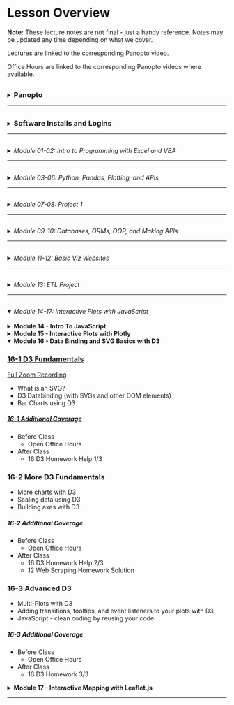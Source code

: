<!-- @format -->

# Lesson Overview

**Note:** These lecture notes are not final - just a handy reference. Notes may be updated any time depending on what we cover.

Lectures are linked to the corresponding Panopto video.

Office Hours are linked to the corresponding Panopto videos where available.

## <!-- 00 Panopto -->

<details><summary><h3 style="display: inline; padding-top: 0">Panopto</h3></summary>

***NOTE:** As of day 11-3, Panopto has been discontinued as a Trilogy/ 2U resource. The Panopto recordings before that date should (?) continue to be accessible to you forever. For all lectures 11-3 and later, you will need to use the Zoom links.*

Panopto recordings are searchable! Both audio and video feeds are processed.

To search within a specific video, open the video. The search bar appears on the left, under the camera feed. You can search multiple videos by using the search bar at the top of a Panopto folder.

Links to our class's Panopto folders are below. As part of your tuition, you have access to these videos forever.

Recordings:

-   [Lecture Recordings](https://codingbootcamp.hosted.panopto.com/Panopto/Pages/Sessions/List.aspx?folderID=2c76d6e4-8319-419b-a635-ac8c003c1a6a)
-   Office Hours Recordings
    -   [Homework Help and Solutions](https://codingbootcamp.hosted.panopto.com/Panopto/Pages/Sessions/List.aspx?folderID=3e647d04-dc2b-4c88-9d07-ac8c01721eb8)
    -   [Misc (i.e. Git tutorials, installs, career services chats)](https://codingbootcamp.hosted.panopto.com/Panopto/Pages/Sessions/List.aspx?folderID=b128a7f9-6114-4e56-8bc5-ac8c01725a4f)
    -   [Open Office Hours Recordings (not always recorded, but when they are, they're here)](https://codingbootcamp.hosted.panopto.com/Panopto/Pages/Sessions/List.aspx?folderID=8efab66d-f657-4bec-8cab-acb60031f398)

<details><summary>Raw Files:</summary>
In case I forgot to include something in the processed videos above, you can check out the full class folder here:

-   [Class Panopto Recordings](https://codingbootcamp.hosted.panopto.com/Panopto/Pages/Sessions/List.aspx?folderID=188ece76-73ee-44c8-ba5b-ac8b017afaad)
    -   Contains all recordings (lecture, office hours, _and copies of the raw recordings before I combine them_).
    -   Searching this folder will return duplicates because it includes those raw copies.
    -   You can't see folders, so this will look empty (I put all the videos in folders). But you can search with the bar at the top and the videos will show up in the search results.

</details>

</details>

---

## <!-- 00 Installs -->

<details><summary><h3 style="display: inline; padding-top: 0">Software Installs and Logins</h3></summary>

Please consult your prework for the basic programs we install, such as Git Bash and Anaconda.

This list contains only the additional installs and API signups we cover in class.

You are free to use additional libraries for your projects; this list is just a reference.

<details><summary><strong>Excel Addons</strong></summary>

-   Statistics Addon (Moving Average)
-   Enable Developer Tools (VBA)

</details>

<details><summary><strong>VSCode Plugins</strong></summary>

-   Windows users: Set Git Bash to your primary terminal.
-   Rainbow CSV
-   [Git Graph](https://marketplace.visualstudio.com/items?itemName=mhutchie.git-graph)
-   Live Share
-   Python (may already be installed)
-   [SQLite](https://marketplace.visualstudio.com/items?itemName=alexcvzz.vscode-sqlite)
-   Live Server

</details>

<details><summary><strong>Chrome Extensions</strong></summary>

-   JSON Formatter (just google "json formatter chrome" and install whatever comes up first, they're all pretty much the same)

</details>

<details><summary><strong>Jupyter Extensions</strong></summary>

Be sure you are in your `PythonData` environment before running these install commands, or you'll install your extensions to the wrong environment.

-   <details><summary>Enable Jupyter Extensions - DO THIS FIRST</summary>

    -   Jupyter Lab
        -   Be sure you've updated Jupyter: `pip install -U jupyterlab`.
        -   If you don't see the Puzzle Icon on the left sidebar:
            -   Install the latest version of nodejs from the node.js website.
            -   Restart Jupyter
        -   Click the puzzle icon on the left sidebar. Accept the disclaimer to enable extensions.
    -   Jupyter Notebook

        -   `pip install jupyter_contrib_nbextensions`
        -   `jupyter contrib nbextension install --user`
        -   Restart Jupyter and you should now see the "nbextensions" tab on the file directory page. Go there to read about and install all the supported Jupyter Notebook plugins, such as Hinterland (auto-complete).

        </details>

</details>

<details><summary><strong>Python Libraries</strong></summary>

-   Anaconda
-   `conda create -n PythonData python=3.6 anaconda`
-   `citipy` (used for Homework only)
-   `census`
-   `gmaps` (Jupyter Extension)

</details>

<details><summary><strong>APIs</strong></summary>

-   [SpaceX API](https://github.com/r-spacex/SpaceX-API)
-   [Star Wars API](https://swapi.dev/)
-   [A small NYT headlines scraper](http://nyt-mongo-scraper.herokuapp.com/api/headlines)
-   [TVmaze API's Show Search endpoint](https://www.tvmaze.com/api#show-search)
-   [World Bank API](https://datahelpdesk.worldbank.org/knowledgebase/topics/125589-developer-information)
-   Requires sign up:
    -   [OMDb API](http://www.omdbapi.com/apikey.aspx)
    -   [New York Times API](https://developer.nytimes.com/accounts/create)
    -   [OpenWeatherMap](https://openweathermap.org/guide#how)
    -   [Quandl (stocks)](https://docs.quandl.com/docs#section-authentication)
    -   [Mapbox](https://docs.mapbox.com/api/#access-tokens)
    -   US Census API
    -   Google Maps APIs (Maps JavaScript, Geocoding, and Places APIs)

</details>

<details><summary><strong>Databases</strong></summary>

-   Postgres
    -   Install both Postgres and PgAdmin
    -   Mac Users: We recommend using homebrew to install postgres
-   MongoDB
    -   Windows Users: You may need to create your `C:\data\db` folder manually.
        -   You should add the `bin` folder from your Mongo install to your Windows path.
        -   You should see Mongo in your Windows Services list. *If you don't, you can still run mongo by using a terminal to run `mongod` in the background.*
    -   Mac Users: We recommend using homebrew to install mongo, and start your server with `brew services run mongodb-community`. You should now be able to read/ write to your MongoDB database.

</details>

<details><summary><strong>Cloud Systems</strong></summary>

-   Google CoLab - Hosted Jupyter Notebooks
    -   We'll use these for machine learning at the end of class, but for now these are a good way to get going with Jupyter if you can't install locally.

</details>

</details>

---

## <!-- 01-02 Excel, VBA -->

<details><summary><em>Module 01-02: Intro to Programming with Excel and VBA</em></summary>

<br/>

<details><summary><strong>Module 01 - Excel</strong></summary>

### [01-1 Course Intro](https://codingbootcamp.hosted.panopto.com/Panopto/Pages/Viewer.aspx?id=945aebe9-2ac7-4112-8b25-ac8b018498d6)

[Zoom Recording](https://zoom.us/rec/share/VelJsDmIXp1E22mo9jBV0RH84kSuTrvZYrJByIc2d7n6w0cqfd_mi84j3DNA9g-m.8j8kRfchlyr8gxva)

-   Introductions
-   Thought experiments
-   Data Modeling Strategy (Analytics Paradigm)

##### 01-1 Additional Coverage

-   [Git Intro 1](https://codingbootcamp.hosted.panopto.com/Panopto/Pages/Viewer.aspx?id=ba3c7078-083f-44dd-9d7b-ac8c002bd395)
    -   `git clone`
    -   `git pull`
    -   _Never_ edit files in the cloned folder!
        -   Copy to "InClass" instead.
    -   Bash Commands: `ls`, `cd`, `..`, `open` (`explorer` on windows), `pwd`

### [01-2 Excel Basics](https://codingbootcamp.hosted.panopto.com/Panopto/Pages/Viewer.aspx?id=deaa8e10-66a1-46b5-9fc4-ac8d017d8fd3)

[Zoom Recording](https://zoom.us/rec/share/eiE-MNi53gYlq6Ku47iZXzdPWgCRWjD0XT2YD5gQlPvRkgVzwPXAhl88svKyvOFx._4NTCFe3ca-5rX7Q)

The first ~10 mins of this recording are missing, I go through how to navigate the Github repo. Read though the [README.md](../README.md) and this file, [00-Lecture-Overview](), to see what I covered.

-   Functions and arguments
-   Pivot Tables
-   Formatting
-   Vlookup
-   Named Ranges
-   Multiple worksheets
-   Conditionals

##### 01-2 Additional Coverage

-   [Git Intro 2](https://codingbootcamp.hosted.panopto.com/Panopto/Pages/Viewer.aspx?id=0a51cb65-a3a2-4762-9f9d-ac8e002cf338)
    -   Git Installation
    -   Adding SSH Key
    -   (Training Wheels) "Open Terminal Window Here" from Finder and "Open Git Bash Here" from Windows Explorer
    -   Review:
        -   `git clone`
        -   `git pull`
        -   _Never_ edit files in the cloned folder!
            -   Copy to "InClass" instead.
        -   Bash Commands: `ls`, `cd`, `..`, `open` (`explorer` on windows), `pwd`
-   Open OH for TA assistance (custom for questions/ install issues)

### [01-3 Excel Charting](https://codingbootcamp.hosted.panopto.com/Panopto/Pages/Viewer.aspx?id=43f4346a-f834-4b34-9e7b-ac8f00e95262)

[Zoom Recording](https://zoom.us/rec/share/fmOz8_8Wl1-GOzPdAeYYQEPCy2Jcw_qSDLBnQdnTf6qswoYTrRN7zttcqyrA4jQ.82I9y2-cjvPCI-Es)

-   Line, Scatter, Bar, Pie charts
-   Trend lines
-   Pivot Charts
-   Statistical Summaries
    -   Variance, Standard Deviation
    -   Z-Score
    -   Outliers, Quartiles, Quantiles
    -   Box-and-Whisker Plots

##### 01-3 Additional Coverage

-   [01 Excel Homework Help 1/1](https://codingbootcamp.hosted.panopto.com/Panopto/Pages/Viewer.aspx?id=6f9e4a43-15a8-41d5-8960-ac8f0121f79a)
    -   Conditional Formatting
    -   Pivot Table Breakout Columns
    -   Class Questions
        -   Splitting categories
        -   Date conversion
        -   Finding live campaigns
        -   Variance & Std Deviation
-   Open Office Hours for install help/ questions

</details>

<details><summary><strong>Module 02 - VBA</strong></summary>

### [02-1 VBA Day 1 - Intro to Programming](https://codingbootcamp.hosted.panopto.com/Panopto/Pages/Viewer.aspx?id=6878a1ba-2284-4be5-bcca-ac920179fdf2)

[Zoom Recording](https://zoom.us/rec/share/ppVQMz497qsaYR6m9c1g_Ha13-rLeCjA-50lfeZagd2jRUlnu4kguONyp9sbAwtl.Yed1O_L7ildQuSAb)

-   Installs
    -   VSCode
        -   Git Bash/ Terminal Integration
    -   Excel Developer Tools
    -   Excel Statistics Addon (for moving average calcs)
-   Hello World!
-   Excel Buttons
-   Accessing Cells and Ranges in VBA
-   Fundamentals of programming
    -   Primitives (aka basic types)
    -   Conditionals - `If`, `Elseif`, `Else`, `End If`
-   Basics of navigating bash terminals
    -   Bash Commands: `mkdir`, `~`, `code`, `cp`

##### 02-1 Additional Coverage

-   After Class:
    -   [02 VBA Homework Help 1/3](https://codingbootcamp.hosted.panopto.com/Panopto/Pages/Viewer.aspx?id=039eeab3-e6d4-4b6f-a2d1-ac93002bf51d)
        -   Review of VSCode set up and creating a git repo (used a local repo tonight)
        -   Getting started - reading values out of columns

### [02-2 VBA Day 2 - Loops](https://codingbootcamp.hosted.panopto.com/Panopto/Pages/Viewer.aspx?id=1c3aea1c-8b4d-4a60-acaa-ac94017e222f)

[Zoom Recording](https://zoom.us/rec/share/0KmRA_77KwCVgl_vbj7tPa2HxETLNBNF5pnu2eUFEQDTBmyU4wnXDwYtrt6wRpVC.s1W9NVKDOpEVd2KA)

-   2-1 Review Ex 09-10
-   Warm up: 2-1 Ex 11
-   Loops
-   Conditionals (includes 2-1 Ex 12, 13)
-   Installations for Module 3
    -   Jupyter Notebook
    -   Conda
    -   Python

##### 02-2 Additional Coverage

-   After Class:
    -   [02 VBA Homework Help 2/3](https://codingbootcamp.hosted.panopto.com/Panopto/Pages/Viewer.aspx?id=36bfc6b0-594b-4b42-8ecc-ac9500165044)

### [02-3 VBA Day 3 - More Practice](https://codingbootcamp.hosted.panopto.com/Panopto/Pages/Viewer.aspx?id=65c42e5c-c01b-4954-ad66-ac9600ea57b5)

[Zoom Recording](https://zoom.us/rec/share/EDZ7fB3Q7SjF5o-pX3X_QwCcwMQFcYJGyhOvaLP1OYi8h01oWZTd2BNIk2BlnAm3.qISPBlONhBoRyy-j)

-   Formatting sheets with VBA
-   Nested Loops
-   Lots of practice

##### 02-3 Additional Coverage

_No office hours before class._

-   After Class:
    -   [02 VBA Homework Help 3/3 - Creating a Github Repo](https://codingbootcamp.hosted.panopto.com/Panopto/Pages/Viewer.aspx?id=2b220836-c9c3-4b71-bfde-ac9601262249)

</details>

</details>

---

## <!-- 03-06 Python, Pd, Plots, JSON -->

<details><summary><em>Module 03-06: Python, Pandas, Plotting, and APIs</em></summary>

<br/>

<details><summary><strong>Module 03 - Python</strong></summary>

### [03-1 Python Day 1 - Intro to Programming](https://codingbootcamp.hosted.panopto.com/Panopto/Pages/Viewer.aspx?id=f26bdb6c-4160-4fb1-b0d1-ac9b0014dfc1)

[Zoom Recording](https://zoom.us/rec/share/4R8DGCJueVRRIMttMkEaR1Sru2EKXETTStLsBlo6SyTaC1oiFwjdr_X1Tv0eQzwA.AxyogBFtlgM-kbRe)

-   Review Installations and PythonData environment
-   Variables
-   User Input
-   Conditionals - `if`, `elif`, `else`
-   Loops - `for` and **`while`**

##### 03-1 Additional Coverage

-   Before Class:
    -   03 Python Installation Help
-   After Class:
    -   03 Python Installation Help

### [03-2 Python Day 2 - CSVs, Python, and Lists](https://codingbootcamp.hosted.panopto.com/Panopto/Pages/Viewer.aspx?id=d1528e56-f864-4e8c-b13a-aca70183d34b)

[Zoom Recording](https://zoom.us/rec/share/meIovFPS_nXNvz5_BqglfKMr7MNFl6uB6VjLa-P0A4bL19LBRKyL-UrOSnm07EQ8.pN61E6sb2gLjjdfL)

-   Review Python, VSCode, Git
-   Conditionals - `if`, `elif`, `else`
-   Loops - `for` and `while`
-   Read/ write CSVs

##### 03-2 Additional Coverage

-   Before Class:
    -   Open Office Hours
-   After Class:
    -   [03 Python Homework Help 1/3 + Git LFS Install Help](https://codingbootcamp.hosted.panopto.com/Panopto/Pages/Viewer.aspx?id=b8ed0a29-1b4a-4817-a151-aca8002ccc5b)

### [03-3 Python Day 3 - Intermediate Python](https://codingbootcamp.hosted.panopto.com/Panopto/Pages/Viewer.aspx?id=f4d1e63f-83bb-4172-b10e-aca901833eba)

[Zoom Recording](https://zoom.us/rec/share/B_is_r9vb4vumdYez4HUN4X4h4ccwYvoBnDs5NofiKQWGDrPmetk_RpNDHnuzJmu.nZCxpbHwus-4AEyP)

-   Dictionaries
-   List Comprehensions
    -   Btw, you can also do dictionary comprehensions ...
        -   ... but we won't cover that just yet.
        -   If you're comfortable with list comprehensions, check 'em out!
-   Functions
    -   Later on, we'll talk about using lists and dictionaries to pass arguments to functions
    -   aka `*args` and `**kwargs`.
-   Sets (Extra Material)

##### 03-3 Additional Coverage

-   Before Class:
    -   03 Python Installation Help
-   After Class:
    -   [01 Excel Homework Solution](https://codingbootcamp.hosted.panopto.com/Panopto/Pages/Viewer.aspx?id=4109e75c-e5ab-4ab5-b7a2-acaa00310789)
    -   [03 Python Help 2/3](https://codingbootcamp.hosted.panopto.com/Panopto/Pages/Viewer.aspx?id=b9996c0f-bb81-4aa2-8eba-acaa002c4c2b)

</details>

<details><summary><strong>Module 04 - Pandas</strong></summary>

### [04-1 Pandas Day 1 - Intro to DataFrames](https://codingbootcamp.hosted.panopto.com/Panopto/Pages/Viewer.aspx?id=35515ab7-1467-466e-a01e-acab00e7b104)

[Zoom Recording](https://zoom.us/rec/share/KaSkjCh3OJra4nkaGJQsW0C0ie0pS6UQkCtqRRSuHnS2Xrbgq2J3NJ22Q6_a5aA.NMb8-KZOK6GKNu3O)

-   Intro to Jupyter Notebooks
-   Review Python (`input`, loops, `open`, `csv.reader`, conditionals)
-   Intro to Pandas
    -   Lists/ dictionaries -> DataFrames
    -   CSVs <-> DataFrames
-   Intro to summarizing data

##### 04-1 Additional Coverage

_No office hours before class._

-   After Class:
    -   [03 Python Homework Help 3/3](https://codingbootcamp.hosted.panopto.com/Panopto/Pages/Viewer.aspx?id=51b0be79-29e6-4762-856d-acab0122cdd4)

### [04-2 Pandas Day 2 - Data Cleaning](https://codingbootcamp.hosted.panopto.com/Panopto/Pages/Viewer.aspx?id=169c97de-bad5-4a2a-9a3c-acae017c3cb3)

[Zoom Recording](https://zoom.us/rec/share/x06_PjAopyQVboitustDtDb8Cis5oAvtTHa8HHknPE7raRuwjoiY3cV0Z1NnAdbZ.hKxosNlzbZSWKC4f)

-   Filtering (`loc` and `iloc`, `dropna`)
-   Cleaning duplicates
-   Data Types
-   Grouped DataFrames and Aggregations
-   Sorting

##### 04-2 Additional Coverage

-   Before Class:
    -   Open Office Hours
-   After Class:
    -   [04 Pandas Homework Help 1/3](https://codingbootcamp.hosted.panopto.com/Panopto/Pages/Viewer.aspx?id=1577f8b1-c832-479e-aca4-acaf002b0173)
    -   [Personalizing Your Environments](https://codingbootcamp.hosted.panopto.com/Panopto/Pages/Viewer.aspx?id=081a7e4b-6281-4def-8cee-acaf003034e0)
        -   Tips and Tricks for Jupyter 1/2
            -   Enabling Jupyter Extensions
        -   Pimp My Terminal 1/2
            -   Terminal Emulators And U
                -   Mac: iTerm (can also check out Alacritty, Kitty)
                -   Windows: WSL2 (we'll be installing Alacritty later on)

### [04-3 Pandas Day 3 - Intermediate Data Cleaning](https://codingbootcamp.hosted.panopto.com/Panopto/Pages/Viewer.aspx?id=0111a9e1-7655-466e-9eb4-acb00174e990)

[Zoom Recording](https://zoom.us/rec/share/yoIHRInwoXfZs39AHNP6c_VBRFvXY4TESS_KyCS-ncbvP6v5pqaoXKUvsBPGMtgp.IrKyGCoNEoe80mgN)

-   Merging DataFrames
-   Binning
-   Mapping (`df.map`)
-   Fixing Bugs in Python

##### 04-3 Additional Coverage

-   Before Class:
    -   Open Office Hours
-   After Class:
    -   [04 Pandas Homework Help 2/3](https://codingbootcamp.hosted.panopto.com/Panopto/Pages/Viewer.aspx?id=5c80d4f4-6236-4247-b72c-acb1002c932b) - no audio, use the zoom recording

</details>

<details><summary><strong>Module 05 - Intro to Plots and Statistics</strong></summary>

### [05-1 Intro to Plots and Statistics Day 1 - Matplotlib](https://codingbootcamp.hosted.panopto.com/Panopto/Pages/Viewer.aspx?id=8a43e4aa-b707-4ad6-b300-acb200e88a3b)

[Zoom Recording](https://zoom.us/rec/share/E-T0EIiVPwf-K19J36Lqwr_Nr7qtmZHuYtY5QUf64Z0pXvJyQ7wlltLeTEf9tLeZ.CZZv1bbDFrUJOOFe)

-   Using Matplotlib in Jupyter Notebook
    -   Interactive and static inline plots
    -   `%matplotlib notebook`
-   Line, bar, scatter, pie charts
-   Basic plot configuration

##### 05-1 Additional Coverage

_No office hours before class._

-   After Class
    -   [04 Pandas Homework Help 3/3](https://codingbootcamp.hosted.panopto.com/Panopto/Pages/Viewer.aspx?id=6c95b560-fde4-4b9a-8006-acb2011a423e)
    -   [02 VBA Homework Solution](https://codingbootcamp.hosted.panopto.com/Panopto/Pages/Viewer.aspx?id=ecef5e6f-e35f-4448-9436-acb2011a5e9a)

### [05-2 Intro to Plots and Statistics Day 2 - Pandas Plots](https://codingbootcamp.hosted.panopto.com/Panopto/Pages/Viewer.aspx?id=6f5c8fc9-3175-4269-9184-acb5017dd703)

[Zoom Recording](https://zoom.us/rec/share/CGFjcZzfKql4Drn3uTqPoRQKYB_xrbN0IsRxf06oHF1cArUuI8xj2xGswg8VgmAl.OKLbwaQBH_Nm2nLv)

-   `DataFrame.plot()`
-   Line, bar, scatter, pie charts
-   Pros & cons vs. Matplotlib

##### 05-2 Additional Coverage

-   Before Class
    -   [Open Office Hours](https://codingbootcamp.hosted.panopto.com/Panopto/Pages/Viewer.aspx?id=b858cdcf-e451-4c5e-a32a-acb5017b678c)
-   After Class
    -   Statistics (video canceled)
        -   [You can review the following material instead (will be helpful for 05-3, but not required)](https://ucflkmdatapt1-3my1247.slack.com/archives/C01FDRD8LLF/p1611114150000300)
    -   [05 Python Plotting Homework Help 1/3](https://codingbootcamp.hosted.panopto.com/Panopto/Pages/Viewer.aspx?id=b56bb2ba-4f6d-45fd-8f90-acb6002ce4eb)

### [05-3 Intro to Plots and Statistics Day 3 - Intro to Statistics](https://codingbootcamp.hosted.panopto.com/Panopto/Pages/Viewer.aspx?id=6b2d21d0-d0ab-475e-ab59-acb70182ff73)

[Zoom Recording](https://zoom.us/rec/share/rjUFF48z4L8bH88qIHovrk5bmumb_wy4aILlLkvmuxsI-FwsK5tOpJ5ZSFFRMh2B.NlQ4b0LYNlX0dKG3)

-   Basic measures of central tendency: Mean, median, mode
-   Variance and standard deviation
-   Handling outliers
-   Quartiles
-   Standard Error calculations with `pandas`
-   Error Bar plots with `pandas`
-   Student's T-Test
-   Fits and Regression with `pandas` and `scipy`

##### 05-3 Additional Coverage

-   Before Class
    -   [Open Office Hours](https://codingbootcamp.hosted.panopto.com/Panopto/Pages/Viewer.aspx?id=66a9c10c-9ff4-49b3-a197-acb70176bd09)
-   After Class
    -   [05 Python Plotting Homework Help 2/3](https://codingbootcamp.hosted.panopto.com/Panopto/Pages/Viewer.aspx?id=7aff4e7b-4533-4bb0-8222-acb8002bbcbd)
    -   [Pimp My Terminal 2/2](https://codingbootcamp.hosted.panopto.com/Panopto/Pages/Viewer.aspx?id=8df929e2-92fa-4222-aae0-acb8002e37ca)
        -   Easy Themes And Extensions with ZSH
            -   Installing ZSH
            -   Installing Oh-My-Zsh (for plugins)
            -   Installing Powerlevel10k (snazzy theme)
            -   What Is .zshrc Anyway?
                -   Ok, so I didn't cover this, but this is basically a configuration file for your terminal settings! More literally, it contains code/ setup that gets run whenever you start your terminal.

</details>

<details><summary><strong>Module 06 - Python and APIs - Intro</strong></summary>

### [06-1 Python and APIs](https://codingbootcamp.hosted.panopto.com/Panopto/Pages/Viewer.aspx?id=158ace44-356c-4395-bbf3-acb900e832cf)

[Zoom Recording](https://zoom.us/rec/share/-nqKnHgCm9DWCQXrwPWdFKuJPsj1DwrW7rBFclpeEn7Lqr_ZGJYoEwO2LK0ISMnZ.psYAQn9ZQ2RPfWZy)

-   GET requests using the `requests` library
-   JSON -> Python dictionaries
-   API Documentation and sign ups
    -   SpaceX
    -   swapi (Star Wars API)
    -   Number Facts
    -   OMDb
    -   New York Times

##### 06-1 Additional Coverage

_No office hours before class._

-   After Class
    -   [05 Python Plotting Homework Help 3/3](https://codingbootcamp.hosted.panopto.com/Panopto/Pages/Viewer.aspx?id=7456f18c-b711-42fb-8c39-acb90123b132)
        -   Also includes:
            -   04 Pandas HW Student Questions
            -   03 Python HW Student Questions
            -   Jupyter Notebook Extensions and Markdown Viewer

### [06-2 Python and APIs - JSON](https://codingbootcamp.hosted.panopto.com/Panopto/Pages/Viewer.aspx?id=d7396e7d-5fe4-4f8a-90e6-acbc01849bb6)

[Zoom Recording](https://zoom.us/rec/share/yFDP0S9AF01LJWP79AzFG1CuYfFCbP-lSJAh2i_dAfpK5_WiFfKZcAzk4Web-rEF.TJlBL7rlIVGv44mN)

-   More API practice
    -   OpenWeatherMaps
    -   WorldBank API
-   JSON -> DataFrame
-   Exception Handling (`try` and `except`)

##### 06-2 Additional Coverage

-   Before Class
    -   [Open Office Hours](https://codingbootcamp.hosted.panopto.com/Panopto/Pages/Viewer.aspx?id=33b84580-a017-4acc-8aa2-acbc017ab487https://codingbootcamp.hosted.panopto.com/Panopto/Pages/Viewer.aspx?id=33b84580-a017-4acc-8aa2-acbc017ab487)
-   After Class
    -   [06 APIs Homework Help 1/3](https://codingbootcamp.hosted.panopto.com/Panopto/Pages/Viewer.aspx?id=b6eb5af5-c81d-4567-a6ad-acbd003018ad)
        -   Key: "Managing" your API keys and git (don't commit your api key to github!!)
            -   We only touched on this briefly - I'll review in more detail Thursday.
    -   [03 Python HW Solution](https://codingbootcamp.hosted.panopto.com/Panopto/Pages/Viewer.aspx?id=ff1d188b-dfc7-4975-9584-acbd001aec3b)

### [06-3 Python and APIs](https://codingbootcamp.hosted.panopto.com/Panopto/Pages/Viewer.aspx?id=81196c9d-3fcc-4eba-b8ea-acbe0181b70a)

[Zoom Recording](https://zoom.us/rec/share/wbOg9bWTKsALVp5LZ-vnzWvZRAmRPw5HSFB4HVyaACIETMYsk_suIoVgWJpANSUl.WteeBgJp1_XOJ7gJ)

-   Practice Google Maps and Places APIs
-   Visualizations with Maps
    -   `gmaps` Jupyter Extension

##### 06-3 Additional Coverage

-   Before Class
    -   Open Office Hours
-   After Class
    -   [06 APIs Homework Help 2/3 - Hiding config.py with .gitignore](https://codingbootcamp.hosted.panopto.com/Panopto/Pages/Viewer.aspx?id=fb8155a9-f078-46ca-9b2c-acbf002cbc68)

</details>

</details>

---

## <!-- 07-08 Project 1 -->

<details><summary><em>Module 07-08: Project 1</em></summary>

<br/>

<details><summary><strong>Module 07 - Git Practice + Project 1</strong></summary>

### [07-1 In-Class Git Practice + Project 1](https://codingbootcamp.hosted.panopto.com/Panopto/Pages/Viewer.aspx?id=5c2c5789-91ee-43ff-9e08-acc000e9dd9f)

[Zoom Recording](https://zoom.us/rec/share/Q0HPPN8CjxeQRZBerueZuqo72lQ2UNgU_Yz0dwf07yf2qRU1cWVGsdIvJyBe_VBE.egx6PCsiK50PJOM2)

-   Git Tutorial
    -   Managing Git and Jupyter Notebooks
    -   Git Branch and PR tutorial
    -   Git Best Practices with small groups
-   [Project 1 Guidelines](../Projects/Project-1)
-   Project 1 Work

##### 07-1 Additional Coverage

_No office hours before class_

After Class:

-   Open Office Hours

### [07-2 In-Class Git Practice + Project 1](https://codingbootcamp.hosted.panopto.com/Panopto/Pages/Viewer.aspx?id=56a95978-cf66-4d6b-9e50-acc301802d49)

[Zoom Recording](https://zoom.us/rec/share/qApaj6iOh08XaV425A2Ryj9ur2jaDRdXJ2U6j4Gu0JJEsZlo6nD_uhpA7KmzSn02.kiz3Ha39PvGhbPAz)

-   Git Tutorial
    -   Managing bad merges
    -   Review of git branch and PR best practices
-   Project 1 Work

##### 07-2 Additional Coverage

Before Class

-   Open Office Hours

After Class

-   Open Office Hours

### 07-3 Hypothesis Testing and Statistical Tests + Project 1

No Panopto recording for today (sub).

[Zoom Recording](https://zoom.us/rec/share/ooeL1U8_lDjqAE4pTvsYAsPH0lqufgxgpDfqI12fhWTdtTWOfltFWNtbZMpya8VN.LIl9ko5TogElnFd2)

-   T-Test
-   ANOVA
-   P-Values
-   Chi Square tests
-   Project work

##### 07-3 Additional Coverage

Before Class

-   Open Office Hours

After Class

-   Open Office Hours
-   Project work

</details>

<details><summary><strong>Module 08 - Project 1 + Presentations</strong></summary>

### 08-1 Project 1

No Panopto recording for today (sub).

[Zoom Recording](https://zoom.us/rec/share/_OwTF9IVcFyZ0TvsnJ_7rUVGyp2ynE3-duj67cY0c9z6Q5aHMS1OhrWOeTZhUwh3.fjxPD6viy2039Vtr)

-   Install Postgres and pgAdmin
-   Project work

##### 08-1 Additional Coverage

Before Class

-   Open Office Hours

After Class

-   Open Office Hours
-   Project work

### 08-2 Project 1

Project work day = all-class open office hours, no recordings.

-   Project work

##### 08-2 Additional Coverage

Before Class

-   Open Office Hours

After Class

-   Open Office Hours
-   Project work

### [08-3 Project 1 Presentations](https://codingbootcamp.hosted.panopto.com/Panopto/Pages/Viewer.aspx?id=ef199b9c-e708-475b-af0f-accc01840507)

[Zoom Recording](https://zoom.us/rec/share/NNjvkumLMVKLd8CtyKQeDWVqk2GfvNkfOmi6t39ZhaeuV0kYJIWsutjmGHEOCY-_.7Ikq3DBqysBR0bRh?startTime=1613083553000)

_No after-class office hours today_

-   Project Presentations

##### 08-3 Additional Coverage

Before Class

-   Open Office Hours
-   Presentation Prep

</details>

</details>

---

## <!-- 09-10 DBs, ORMs, OOP, APIs -->

<details><summary><em>Module 09-10: Databases, ORMs, OOP, and Making APIs</em></summary>

<br/>

<details><summary><strong>Module 09 - Databases (Postgres)</strong></summary>

### [09-1 Intro to Postgres](https://codingbootcamp.hosted.panopto.com/Panopto/Pages/Viewer.aspx?id=3f92c1b2-8bb7-4aa0-954a-accd0027382f)

[Zoom Recording](https://zoom.us/rec/share/a7HFneqEmgskH7EQRseDXjzlUvxFQqdx3ZGdg56Wl3G8jOTgSrjUy2YKR6RwLebn.RiwZbhmS-pAMKisg)

-   Database vs. Schema
-   Create a Database and tables
-   pSQL data types
-   Primary and Unique Keys
-   CSV -> Database Table
-   CRUD (Create, Read, Update, Delete) applications
    -   Database commands: `INSERT`, `SELECT`, `UPDATE`, `DELETE`
-   Joins

##### 09-1 Additional Coverage

-   After Class
    -   [09 Homework Help 1/3](https://codingbootcamp.hosted.panopto.com/Panopto/Pages/Viewer.aspx?id=405c9d30-6126-40f8-9374-acce0123a0ab)
    -   [04 Pandas Homework Solution](https://codingbootcamp.hosted.panopto.com/Panopto/Pages/Viewer.aspx?id=52fd4e0e-30ee-4349-a77e-acce01240252)

### [09-2 Advanced Queries](https://codingbootcamp.hosted.panopto.com/Panopto/Pages/Viewer.aspx?id=25bd0495-1758-403f-a1e9-acd100f0877f)

[Zoom Recording](https://zoom.us/rec/share/Jk1sTae2AWw_CeWBlLfvGKSs5KiP25QZWbi8tBJOxHO_CXf1dCq-dKsZG0SlsnW_.Um9AqKSRmGemepcy)

-   Aggregation Queries
-   Subqueries (sub-selects)
-   Views

##### 09-2 Additional Coverage

-   Before Class
    -   Project Grading (ping us on slack for questions)
-   After Class
    -   Project Grading
    -   [09 Homework Help 2/3](https://codingbootcamp.hosted.panopto.com/Panopto/Pages/Viewer.aspx?id=ca748b1f-ce09-479c-8934-acd100faaaa9)
    -   [05 Matplotlib Homework Solution](https://codingbootcamp.hosted.panopto.com/Panopto/Pages/Viewer.aspx?id=76558588-8ade-449b-a613-acd100fac89b)

### [09-3 Data Modeling](https://codingbootcamp.hosted.panopto.com/Panopto/Pages/Viewer.aspx?id=fbc023dd-8758-462c-b750-acd2003be1fb)

[Zoom Recording](https://zoom.us/rec/share/9x6RFB_IBpSidx1wVdHYGwKG_BoLXsCbXRJYvwJbrV5rwqn_DOTM9wX0CqW2CzQZ.uQTSyEy56vhtyGfP)

-   Database Design Techniques And Best Practices
-   Data normalization
-   Data relationships
-   ERD Diagrams - visualizing DB relationships

##### 09-3 Additional Coverage

-   Before Class
    -   Project Grading (ping us on slack for questions)
-   After Class
    -   [09 Homework Help 3/3](https://codingbootcamp.hosted.panopto.com/Panopto/Pages/Viewer.aspx?id=c9619169-1975-4646-9a50-acd2003c184c)

</details>

<details><summary><strong>Module 10 - Programming with SQLAlchemy (Advanced Databases) and Making APIs</strong></summary>

### [10-1 Intro to SQLAlchemy](https://codingbootcamp.hosted.panopto.com/Panopto/Pages/Viewer.aspx?id=19b433d4-dda3-4753-9c91-acd2003c482f)

[Zoom Recording](https://zoom.us/rec/share/_btT8UfiggmM7nUo-rckFM7zC3By-w9sjg0XRQwWBd2bxYGr-CPWV-6btKxssAag.szJpnfIhbECUZPap)

-   SQLAlchemy
    -   Connect to a database
    -   Run raw queries using `engine.execute()`
    -   CRUD (Create/ Read/ Update/ Delete) using ORM (Object Relational Models)
-   Intro to Object Oriented Programming (OOP)
    -   Creating Python classes to represent database tables (ORM)

##### 10-1 Additional Coverage

-   After Class
    -   [10 Homework Help 1/3](https://codingbootcamp.hosted.panopto.com/Panopto/Pages/Viewer.aspx?id=ccabeb2a-7379-4122-a655-acd501226fee)
    -   [Opening SQLite Files With VSCode](https://codingbootcamp.hosted.panopto.com/Panopto/Pages/Viewer.aspx?id=8f1e7645-093e-4fac-8004-acd501257666)

### [10-2 SQLAlchemy ORM++](https://codingbootcamp.hosted.panopto.com/Panopto/Pages/Viewer.aspx?id=6b50246e-c705-4638-ab8d-acd5012c43a3)

[Zoom Recording](https://zoom.us/rec/share/yCTDTLGBLz_Drd8BXrzxElXkDuQNEC7JyILMoOWCqgaqcSrWm9j41UjbdWpoDSvt.aK3nd1wxOqyBhcmR)

-   More practice creating and using ORM classes
-   Using SQLAlchemy to inspect database:
    -   Reflection (ORM with auto-generated classes)
    -   Inspector - viewing database Schema
-   Using Pandas to plot SQL results

##### 10-2 Additional Coverage

-   Before Class
    -   Open Office Hours
-   After Class
    -   [10 Homework Help 2/3](https://codingbootcamp.hosted.panopto.com/Panopto/Pages/Viewer.aspx?id=528c95df-bbd7-4bb3-822b-acd5012c65a0)

### [10-3 Flask + SQLAlchemy = My First API](https://codingbootcamp.hosted.panopto.com/Panopto/Pages/Viewer.aspx?id=bc4ec595-5c4a-489d-97ff-acda01758cec)

[Zoom Recording](https://zoom.us/rec/share/D4MCVHimV7WyQTiua9ILitU1wSu1lRa9WgioiP0IAOafHkFXpHkdxv9VEMhIdqR7.L8GtIsstYacKMAWh)

Today Chavon stops by for our midpoint :)

-   Create and run a server with Flask
-   Define endpoints
-   Read query strings (i.e. function args) from GET requests
-   Run database queries from an endpoint
-   Return results as JSON

##### 10-3 Additional Coverage

-   Before Class
    -   Open Office Hours
-   After Class
    -   [10 Homework Help 3/3](https://codingbootcamp.hosted.panopto.com/Panopto/Pages/Viewer.aspx?id=86c8d7d5-4e9b-461f-924f-acdb002bc482)

</details>

</details>

---

## <!-- 11-12 Basic Viz Websites -->

<details><summary><em>Module 11-12: Basic Viz Websites</em></summary>

<br/>

<details><summary><strong>Module 11 - HTML</strong></summary>

### [11-1 Intro To HTML](https://codingbootcamp.hosted.panopto.com/Panopto/Pages/Viewer.aspx?id=9f2b49c5-8e89-4a94-915a-acdc00e80c9b)

[Zoom Recording](https://zoom.us/rec/share/rnDoKYv4TiJVsj7FOWALjM_FVtpHo_Db0BmMYOlrgkF7Q4mOXEFd517ECTRvCLel.oJqZXEl9Plc6fjXQ)

-   Website Frontend Ingredients (HTML + CSS + JavaScript)
-   DOM Basics
-   Common HTML Tags
    -   `<p>`
    -   `<h1> - <h6>`
    -   `<hr/>`
    -   `<img/>`
    -   `<ul>` / `<ol>` and `<li>`
    -   `<table>`, `<th>`, `<tr>`, `<td>`
    -   `<div>`
    -   `<summary>`
-   HTML Structure
    -   Tags
    -   Attributes
    -   Sections of the document
-   _NOTE_: Use Mozilla MDN for documentation, not W3Schools!!

##### 11-1 Additional Coverage

-   After Class
    -   [11 HTML Homework Help 1/3 - Wireframing Demo](https://codingbootcamp.hosted.panopto.com/Panopto/Pages/Viewer.aspx?id=5647fd96-69c2-4b59-8839-acdc0117eb07)
    -   [06 APIs Homework Solution](https://codingbootcamp.hosted.panopto.com/Panopto/Pages/Viewer.aspx?id=848027fc-d816-455f-9ff3-acdc01180358)

### [11-2 Styling (CSS) and Deploying Static Sites Using Github Pages](https://codingbootcamp.hosted.panopto.com/Panopto/Pages/Viewer.aspx?id=f5c9aa15-4f5b-4a03-93e7-acdf01761692)

[Zoom Recording](https://zoom.us/rec/share/Xs6gAjHcm4F56-ylfTOCvVN-MVsS8Bn05Rk1dbwyPGiuF1ppgYRN_2Z4x6rIaT6A.XUDVpuY_s_E6C2zJ)

-   CSS Basics: styling and positioning elements
-   Box Model of HTML elements
-   Github Pages **(Needed for your Career Services Milestones)**

##### 11-2 Additional Coverage

-   Before Class
    -   Open Office Hours
-   After Class
    -   [11 HTML Homework Help 2/3 - Wireframing Demo](https://codingbootcamp.hosted.panopto.com/Panopto/Pages/Viewer.aspx?id=005a62d3-c67e-4add-823f-ace0002dc516)

### [11-3 Mobile-first (Responsive) CSS](https://zoom.us/rec/share/s0xB4D_-2g5_PBsjxX-P1qindwU3PjW09Hk40Eor-zCGlvQitNa8gUKGfKdEWQSb.MN2POHMS9hnyw2xf)

Starting today, we no longer use Panopto as a recording tool. You will still be able old links using Panopto, but going forward, each class video will be recorded on Zoom in one continuous stream.

-   Media Queries
-   Bootstrap (CSS library by Twitter) and the Bootstrap Grid
-   Using Bootstrap to get a website up and running quickly

##### 11-3 Additional Coverage

-   Before Class
    -   Open Office Hours
    -   ETL Project Questions
-   After Class
    -   11 HTML Homework Help 3/3

</details>

<details><summary><strong>Module 12 - Web Scraping, Document Databases (NoSQL), and Making Data Viz Websites</strong></summary>

### [12-1 Intro to MongoDB](https://zoom.us/rec/share/ooUjajWiU2hwPxuOdIpEHCJRr_ebI391iXAXmkKh3U9wbop8zVBIYr1ppJp4SGK3.2kdGXeM_-ESfH6LX)

-   ETL Project Questions
-   Installing and Connecting to MongoDB
-   Using the Mongo Shell for CRUD
-   Using PyMongo for CRUD with Python

##### 12-1 Additional Coverage

-   After Class
    -   12 Web Scraping Homework Help 1/3
    -   One-On-Ones 1/3 (not recorded ofc)

### [12-2 Simple Web Scraping](https://zoom.us/rec/share/_8etoRMgpnAPLBjqLO9eaYI8LgchLE0jzCRxATqlxUF0A5efThEhWA1VCj0r4ncu.FW2oZn6sjHeL5PA1)

-   Use BeautifulSoup to scrape websites with Python
    -   `html.parser` and `lxml` parser
-   Use Pandas to scrape websites
-   Save results to MongoDB
-   Use Splinter (with chromedriver) to scrape websites

##### 12-2 Additional Coverage

-   Before Class
    -   Open Office Hours
-   After Class
    -   12 Web Scraping Homework Help 2/3
    -   One-On-Ones 2/3 (not recorded ofc)

### [12-3 BeautifulSoup + MongoDB + (new) Serving Templates With Flask](https://zoom.us/rec/share/bXftVis7OrUjptOexrkEzD1KCu5_zc0NhKLpHF10_-DsjIbGg8xQAocIXMQ0CAZo.P-gsZhPLp1sE6B8H)

-   Use and render flask templates
-   Integrate MongoDB data into Flask Templates
    -   Include static resources (i.e. css files) in Flask Templates via `static` folder
-   Capstone: Allow client to trigger a web scrape using Flask, then view results
-   ETL Project Overview and Questions

##### 12-3 Additional Coverage

-   Before Class
    -   Open Office Hours
-   After Class
    -   12 Web Scraping Homework Help 3/3
    -   One-On-Ones 3/3 (not recorded ofc)

</details>

</details>

---

## <!-- 13 ETL Proj -->

<details><summary><em>Module 13: ETL Project</em></summary>

<br/>

<details><summary><strong>Module 13 - ETL Project</strong></summary>

### [13-1 Project Guidelines and Warm Up Exercise](https://zoom.us/rec/share/KC6zaiQyaOpCBfol1kbh6vTjoxueM7IKRGagAjyZ5cwO6eW4eZBP76n08n0G1441.qw-wuv0vOW0-O96e)

-   ETL with Pandas warm up
-   Project Overview - the audio's missing for part of this, grab us for any questions.
-   Today's Project Goals:
    -   Project Proposals Due
    -   Retrieve Datasets
    -   Review Data Structures
    -   Database ERD design
    -   Discuss your websites

##### 13-1 Additional Coverage

-   After Class
    -   Open Office Hours
    -   11 Web Homework Solution
    -   10 SQLAlchemy Homework OSlution

### 13-2 ETL Project Work Day

No recording today.

-   Project Work
-   Today's Project Goals:
    -   Load Datasets into Database
    -   Design and split up website work
        -   APIs
        -   Documentation
        -   Visualization/ Project Analysis

##### 13-2 Additional Coverage

-   Before/ During Class:
    -   Open Office Hours
-   After Class:
    -   Deploying to AWS EC2 with Dokku

### [13-3 ETL Project Work Day](https://zoom.us/rec/share/GxH0FTGXLNgssIYYIhxNjX-ov5vCtAuIqegUNKNFu9t-MoqPI1mtKA_0eok5FOMT.kah4dw0nLG657_yj)

The recording only contains the homework solutions.

-   Project Work
-   Today's Project Goals:
    -   Finish your documentation
    -   Submit your projects

##### [13-3 Additional Coverage](https://zoom.us/rec/share/GxH0FTGXLNgssIYYIhxNjX-ov5vCtAuIqegUNKNFu9t-MoqPI1mtKA_0eok5FOMT.kah4dw0nLG657_yj)

-   Before Class
    -   Open Office Hours
-   After Class
    -   09 SQL Homework Solution
    -   10 SQLAlchemy Homework Solution

</details>

</details>

----

## <!-- 14-17 JS, Plots -->

<details open><summary><em>Module 14-17: Interactive Plots with JavaScript</em></summary>

<br/>

<details><summary><strong>Module 14 - Intro To JavaScript</strong></summary>

### [14-1 JavaScript Syntax](https://zoom.us/rec/share/i9U7Mh9CG09gBbCRGzygFvFESqBir4r96NybuO0jZhxpsdRlgZ7RPMtHAOUjkgo.Xf0qO_AuoajGpMbH?startTime=1616245107000)

* Variables, data types, statements
* Functions, loops, if/else
* Arrays
* Using built-in functions

##### 14-1 Additional Coverage

* After Class
    * 14 JavaScript Homework Help 1/3
        * Further Reading:
            * [🤪 A list of funny and tricky JavaScript examples](https://github.com/denysdovhan/wtfjs)
            * [Semicolons in JavaScript](https://flaviocopes.com/javascript-automatic-semicolon-insertion/)

### [14-2 Tables, Functional Programming, Objects](https://zoom.us/rec/share/ZGwYAPK4gu0Qr8SRPbiHrq2BTPMNdYw08N7MdchZhs699Mku365vzQnNrPQ1w0Ya.a-CxIkg3jebXwpdF)

* Using `foreach`, `map`, and `filter`
* Updating and iterating through JavaScript Objects
* Callbacks
* Arrow Functions (ES6 Syntax)
* Bootstrap HTML Tables

##### 14-2 Additional Coverage

* Before Class
    * Open Office Hours
* After Class
    * 14 JavaScript Homework Help 2/3
        * Further Reading:
            * [.forEach(), .map(), .filter() .... What's the difference?](https://dev.to/ogwurujohnson/foreach-map-filter--whats-the-difference-304l)

### [14-3 D3 for DOM Manipulation](https://zoom.us/rec/share/ZG06wUbycF16r7DzzTGC_bWcWETHumupsAcWIyy4a1FjWKHmhspayX7Y8WuoGNCB.6P1umhUo2mN0COMq)

* D3 DOM selection
* Building a table with D3
* Events
* `this`
* Making your website dynamic
* Arrow Functions and `this`


##### 14-3 Additional Coverage

* Before Class
    * Open Office Hours
* After Class
    * 14 JavaScript Homework Help 3/3
    * Ex 09 Solution
    * More on how HTML forms work

</details>

<details><summary><strong>Module 15 - Interactive Plots with Plotly</strong></summary>

### [15-1 Plotly Basics](https://zoom.us/rec/share/jHTccpYQ8VDk_vpPmMerRYWGGuuwk192e7bmlPtj353WItbyrtuGglfay8oo9ocL.lJpBda3JEEbBAm48)

* Line and Bar Charts with Plotly.js
    * `layout` - altering the plot design
    * Interactive plots
* JavaScript `math` library
* More Functional Programming practice

##### 15-1 Additional Coverage

* Before Class
    * Open Office Hours
* After Class
    * 15 Plotly Homework Help 1/3
### [15-2 Advanced Charts in Plotly](https://zoom.us/rec/share/FUEEb1UxrQT6icOWRhb1zqIFZEqJlIEtmNxeC0arlUsnFxqfXbaDWPiR8NY8Y6gL.hDVIPZZumQn-ugPT)

* Additional JavaScript methods (`array.sort`, `array.slice`)
* Charting data from APIs
* Additional plot types (box and pie plots)
* Adding dropdowns and click events
* Dynamic charts with `Plotly.restyle()`

##### 15-2 Additional Coverage

* Before Class
    * Open Office Hours
* After Class
    * 15 Plotly Homework Help 2/3

### [15-3 ... And Even More Cool Stuff Featuring Plotly](https://zoom.us/rec/share/U8wXdbwtASqgQmEfFXBEmt8_FXsBksdlU6xuh37Vq0dHXCefjqnTg9f5d7bZdP-4.DsAiCzSn2Kl9OmaT?startTime=1617317705000)

[Full Zoom Recording](https://zoom.us/rec/share/kwmLSeC4LaZAD1P2pn8Po-2eerXnZp_C6GkBdValVr7JU0c1QL8Fy339SMEhJBK1.7CkPQrXVbDnnIw0f)

* `switch` statements
* More plot types (candlestick plots)
* Flask and Plotly
* Create and deploy dashboards using Github Pages

##### 15-3 Additional Coverage

* After Class
    * [15 Plotly Homework Help 3/3](https://zoom.us/rec/share/U8wXdbwtASqgQmEfFXBEmt8_FXsBksdlU6xuh37Vq0dHXCefjqnTg9f5d7bZdP-4.DsAiCzSn2Kl9OmaT?startTime=1617327227000)


</details>

<details open><summary><strong>Module 16 - Data Binding and SVG Basics with D3</strong></summary>

### [16-1 D3 Fundamentals](https://zoom.us/rec/share/kkiw1yraPXd9eisnygKBz0Z05x7SdQtxghXll4gXN1X41ihxDqwsBhxmevq6mnBy.LXX3ugWRP3icVKqF?startTime=1617454816000)

[Full Zoom Recording](https://zoom.us/rec/share/YMiedCOblhmxnzC-iINmm4iQzms1eKjFJILXkQ8FlzaMKSTHfI6rEyOlzw33vUXT.W8bQMMyU_DXNEIy7)

* What is an SVG?
* D3 Databinding (with SVGs and other DOM elements)
* Bar Charts using D3

##### [16-1 Additional Coverage](https://zoom.us/rec/share/kkiw1yraPXd9eisnygKBz0Z05x7SdQtxghXll4gXN1X41ihxDqwsBhxmevq6mnBy.LXX3ugWRP3icVKqF?startTime=1617467559000)

* Before Class
    * Open Office Hours
* After Class
    * 16 D3 Homework Help 1/3

### 16-2 More D3 Fundamentals

* More charts with D3
* Scaling data using D3
* Building axes with D3

##### 16-2 Additional Coverage

* Before Class
    * Open Office Hours
* After Class
    * 16 D3 Homework Help 2/3
    * 12 Web Scraping Homework Solution

### 16-3 Advanced D3

* Multi-Plots with D3
* Adding transitions, tooltips, and event listeners to your plots with D3
* JavaScript - clean coding by reusing your code

##### 16-3 Additional Coverage

* Before Class
    * Open Office Hours
* After Class
    * 16 D3 Homework 3/3

</details>

<details><summary><strong>Module 17 - Interactive Mapping with Leaflet.js</strong></summary>

### 17-1 Leaflet Basics

* Map visualization examples
* Leaflet.js basics
    * Creating a map
    * Plotting data on a map (markers)
    * Map layers
* GeoJSON

##### 17-1 Additional Coverage

* Before class
    * Open Office Hours
* After class
    * 17 Leaflet Homework Help 1/3
### 17-2 More Interesting Leaflet

* Intro to JS Plugins via Leaflet plugins
* Effective visualization using maps
    * Clusters
    * Choropleths
    * Heatmaps
* Customizing your own maps with plugins

##### 17-2 Additional Coverage

* After class
    * 17 Leaflet Homework Help 2/3

### 17-3 Leaflet Mini-Project + Project 2 Proposals


* Citi Bike mini-project
* Project 2 proposals
    * Project 2 requirements

##### 17-3 Additional Coverage

* After class
    * 17 Leaflet Homework Help 3/3
    
</details>

</details>

</details>

---
